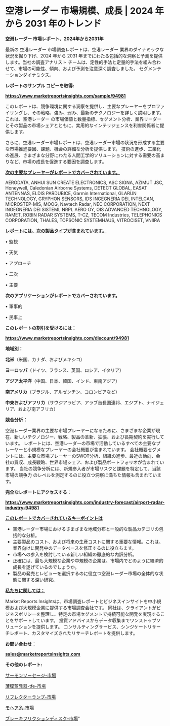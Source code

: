 # 空港レーダー 市場規模、成長 | 2024 年から 2031 年のトレンド

<strong>空港レーダー 市場レポート、2024年から2031年</strong>

最新の 空港レーダー 市場調査レポートは、空港レーダー 業界のダイナミックな状況を掘り下げ、2024 年から 2031 年までにわたる包括的な洞察と予測を提供します。当社の調査アナリスト チームは、定性的手法と定量的手法を組み合わせて、市場の可能性、傾向、および予測を注意深く調査しました。 セグメンテーションダイナミクス。



<strong>レポートのサンプル コピーを取得:</strong> <a href=https://www.marketreportsinsights.com/sample/94981>

<strong><u>https://www.marketreportsinsights.com/sample/94981</u></strong></a>

このレポートは、競争環境に関する洞察を提供し、主要なプレーヤーをプロファイリングし、その戦略、強み、弱み、最新のテクノロジーを詳しく説明します。 これは、空港レーダー の市場価値と数量指標、セグメント分析、業界リーダーとその製品の市場シェアとともに、実用的なインテリジェンスを利害関係者に提供します。

さらに、空港レーダー市場レポートは、空港レーダー市場の状況を形成する主要な市場推進要因、課題、機会の詳細な分析を提供します。 技術の進歩、工業化の進展、さまざまな分野にわたる人間工学的ソリューションに対する需要の高まりなど、市場の成長を促進する要因を調査します。



<strong><u>次の主要なプレーヤーがレポートでカバーされています。</u></strong>

AERODATA, ANHUI SUN CREATE ELECTRONICS, ASC SIGNA, AZIMUT JSC, Honeywell, Caledonian Airborne Systems, DETECT GLOBAL, EASAT ANTENNAS, ELDIS PARDUBICE, Garmin International, GLARUN TECHNOLOGY, GRYPHON SENSORS, IDS INGEGNERIA DEI, INTELCAN, MICROSTEP-MIS, MOOG, Navtech Radar, NEC CORPORATION, NEXT INGEGNERIA DEI SISTEMI, NRPL AERO OY, OIS ADVANCED TECHNOLOGY, RAMET, ROBIN RADAR SYSTEMS, T-CZ, TECOM Industries, TELEPHONICS CORPORATION, THALES, TOPSONIC SYSTEMHAUS, VITROCISET, VNIIRA



<strong><u><b>レポートには、次の製品タイプが含まれています。</b></u></strong>

• 監視

• 天気

• アプローチ

• 二次

• 主要



<strong><b>次のアプリケーションがレポートでカバーされています。</b></strong>

• 軍事的

• 民事上



<strong><b>このレポートの割引を受けるには：</b></strong><a href=https://www.marketreportsinsights.com/discount/94981>

<strong><u>https://www.marketreportsinsights.com/discount/94981</u></strong></a>



<strong>地域別：</strong>



<strong>北米</strong>（米国、カナダ、およびメキシコ）



<strong>ヨーロッパ</strong>（ドイツ、フランス、英国、ロシア、イタリア）



<strong>アジア太平洋</strong>（中国、日本、韓国、インド、東南アジア）



<strong>南アメリカ</strong>（ブラジル、アルゼンチン、コロンビアなど）



<strong>中東およびアフリカ</strong>（サウジアラビア、アラブ首長国連邦、エジプト、ナイジェリア、および南アフリカ）



<strong>競合分析：</strong>

空港レーダー業界の主要な市場プレーヤーになるために、さまざまな企業が現在、新しいテクノロジー、戦略、製品の革新、拡張、および長期契約を実行しています。 レポートには、空港レーダーの市場で活動しているすべての主要なプレーヤーと小規模なプレーヤーの会社概要が含まれています。 会社概要セグメントには、主要な市場プレーヤーのSWOT分析、組織の進歩、最近の動向、会社の買収、成長戦略、世界市場シェア、および製品ポートフォリオが含まれています。 当社の競争分析には、新規参入者が市場リスクと課題を特定して、当該市場の競争力 のレベルを測定するのに役立つ洞察に満ちた情報も含まれています。



<strong>完全なレポートにアクセスする</strong>：

<a href=https://www.marketreportsinsights.com/industry-forecast/airport-radar-industry-94981>

<strong><u>https://www.marketreportsinsights.com/industry-forecast/airport-radar-industry-94981</u></strong></a>



<strong><u><b>このレポートでカバーされているキーポイントは</b></u></strong>
<ul>
  <li>空港レーダー市場におけるさまざまな地域分布と一般的な製品カテゴリの包括的な分析。</li>
  <li>主要製品のコスト、および将来の生産コストに関する重要な情報。これは、業界向けに開発中のデータベースを修正するのに役立ちます。</li>
  <li>市場への参入を検討している新しい組織の徹底的な内訳分析。</li>
  <li>正確には、最も大規模な企業や中規模の企業は、市場内でどのように経済的成長を遂げているのでしょうか。</li>
  <li>製品の発売とレビューを選択するのに役立つ空港レーダー市場の全体的な状態に関する深い研究。</li>
</ul>


<strong><u><b>私たちに関しては：</b></u></strong>

Market Reports Insightsは、市場調査レポートとビジネスインサイトを中小規模および大規模企業に提供する市場調査会社です。 同社は、クライアントがビジネスポリシーを整理し、特定の市場セグメントで持続可能な開発を実現することをサポートしています。 投資アドバイスからデータ収集までワンストップソリューションを提供します。 コンサルティングサービス、シンジケートリサーチレポート、カスタマイズされたリサーチレポートを提供します。



<strong><b>お問い合わせ</b></strong>：

<a href=mailto:sales@marketreportsinsights.com>

<strong><u>sales@marketreportsinsights.com</u></strong></a>



<strong>その他のレポート:</strong>

<a href=https://www.linkedin.com/pulse/サーモンソーセージ-市場-2023-総合分析と事業成長戦略-2030-pr-news-hub-nw9kf/>サーモンソーセージ-市場</a>

<a href=https://www.linkedin.com/pulse/薄膜蒸発器-tfe-市場-2023-総利益と主要ベンダー-2030-pr-news-hub-b2dtf/>薄膜蒸発器-tfe-市場</a>

<a href=https://www.linkedin.com/pulse/リフレクターランプ-市場-2023-収益と成長ドライバー-2030-pr-news-hub-nhhqf/>リフレクターランプ-市場</a>

<a href=https://www.linkedin.com/pulse/モヘア糸-市場-2023-年のダイナミクスとビジネストレンド-2030-8t01f/>モヘア糸-市場</a>

<a href=https://www.linkedin.com/pulse/ブレーキフリクションディスク-市場-2023-swot-分析と成長率-2030-trend-titans-360-analysis-1xz3f/>ブレーキフリクションディスク-市場</a>"
  
